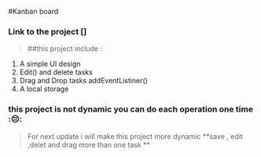 

#Kanban board 
### Link to the project []

> ##this project include : 
1. A simple UI design 
2. Edit() and delete tasks 
3. Drag and Drop tasks addEventListiner() 
4. A local storage

### this project is not dynamic you can do each operation one time :😔:

>For next update i will make this project more dynamic 
 **save , edit ,delet and drag more than one task ** 
